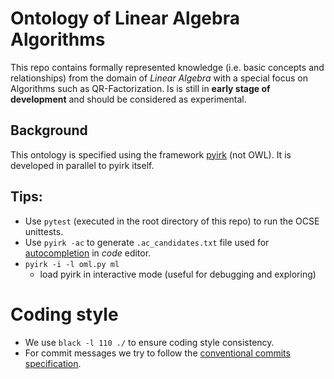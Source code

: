# Ontology of Linear Algebra Algorithms

This repo contains formally represented knowledge (i.e. basic concepts and relationships) from the domain of *Linear Algebra* with a special focus on Algorithms such as QR-Factorization.
Is is still in **early stage of development** and should be considered as experimental.


## Background

This ontology is specified using the framework [pyirk](https://github.com/ackrep-org/pyerk-core) (not OWL). It is developed in parallel to pyirk itself.

## Tips:

- Use `pytest` (executed in the root directory of this repo) to run the OCSE unittests.
- Use `pyirk -ac` to generate `.ac_candidates.txt` file used for [autocompletion](https://github.com/ackrep-org/irk-fzf) in *code* editor.
- `pyirk -i -l oml.py ml`
    - load pyirk in interactive mode (useful for debugging and exploring)



# Coding style

- We use `black -l 110 ./` to ensure coding style consistency.
- For commit messages we try to follow the [conventional commits specification](https://www.conventionalcommits.org/en/).

